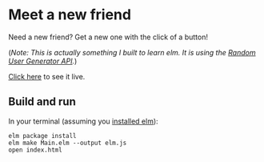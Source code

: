 # Meet a new friend

Need a new friend? Get a new one with the click of a button!

(*Note: This is actually something I built to learn elm. It is using the [Random User Generator API](https://randomuser.me/).*)

[Click here](http://nylo-andry.github.io/meet-a-new-friend/) to see it live.

## Build and run

In your terminal (assuming you [installed elm](http://elm-lang.org/install)):

    elm package install
    elm make Main.elm --output elm.js
    open index.html
